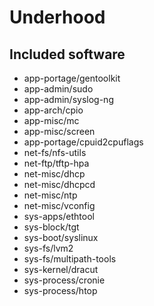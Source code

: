 # Underhood

## Included software
* app-portage/gentoolkit
* app-admin/sudo
* app-admin/syslog-ng
* app-arch/cpio
* app-misc/mc
* app-misc/screen
* app-portage/cpuid2cpuflags
* net-fs/nfs-utils
* net-ftp/tftp-hpa
* net-misc/dhcp
* net-misc/dhcpcd
* net-misc/ntp
* net-misc/vconfig
* sys-apps/ethtool
* sys-block/tgt
* sys-boot/syslinux
* sys-fs/lvm2
* sys-fs/multipath-tools
* sys-kernel/dracut
* sys-process/cronie
* sys-process/htop